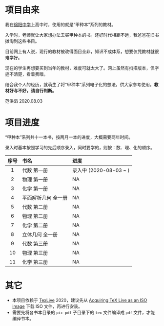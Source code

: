 # 项目由来

我在[绵阳中学](http://www.scmyzx.com.cn)上高中时，使用的就是“甲种本”系列的教材。

入学时，老师就让大家想办法去买甲种本的书。还好时代相距不远，我爸爸在旧书摊淘到这些书目。

目前网上有人说，现行的教材被改得面目全非，知识不成体系，想要仅凭教材就很难学好。

现在的学生再想要买到当年的教材，难度可就太大了。网上虽然有扫描版本，但字迹不清楚，看着费眼。

结合我个人的经历，就萌生了将“甲种本”系列电子化的想法，供大家参考使用。**教材好与不好，请自行判断。**

范洪滔 2020.08.03

# 项目进度

“甲种本”系列共十一本书，按两月一本的进度，大概需要两年时间。

录入时基本按照学习的先后顺序录入，同时要学的，则按：数、理、化的顺序。

| 序号 | 书名 | 进度 |
|:--:|:--|:--|
| 1 | 代数 第一册 | 录入中 (2020-08-03 ~ ) |
| 2 | 物理 第一册 | NA |
| 3 | 化学 第一册 | NA |
| 4 | 平面解析几何 全一册 | NA |
| 5 | 代数 第二册 | NA |
| 6 | 物理 第二册 | NA |
| 7 | 化学 第二册 | NA |
| 8 | 立体几何 全一册 | NA |
| 9 | 代数 第三册 | NA |
| 10 | 物理 第三册 | NA |
| 11 | 化学 第三册 | NA |

# 其它

* 本项目依赖于 [TexLive](http://tug.org/texlive/) 2020，建议先从 [Acquiring TeX Live as an ISO image](http://tug.org/texlive/acquire-iso.html) 下载 ISO 文件，再进行安装。
* 需要先将各书本目录的 `pic-pdf` 子目录下的 `tex` 文件编译成 `pdf` 文件，才能编译书本。
